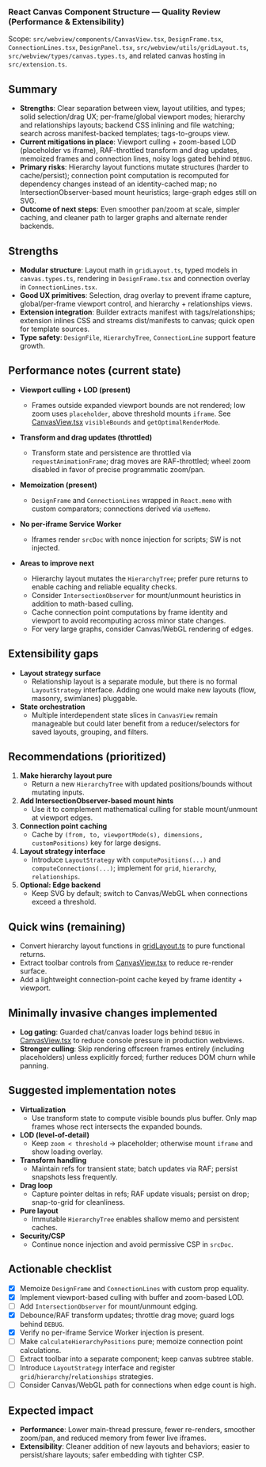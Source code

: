 ### React Canvas Component Structure — Quality Review (Performance & Extensibility)

Scope: `src/webview/components/CanvasView.tsx`, `DesignFrame.tsx`, `ConnectionLines.tsx`, `DesignPanel.tsx`, `src/webview/utils/gridLayout.ts`, `src/webview/types/canvas.types.ts`, and related canvas hosting in `src/extension.ts`.

## Summary
- **Strengths**: Clear separation between view, layout utilities, and types; solid selection/drag UX; per-frame/global viewport modes; hierarchy and relationships layouts; backend CSS inlining and file watching; search across manifest-backed templates; tags-to-groups view.
- **Current mitigations in place**: Viewport culling + zoom-based LOD (placeholder vs iframe), RAF-throttled transform and drag updates, memoized frames and connection lines, noisy logs gated behind `DEBUG`.
- **Primary risks**: Hierarchy layout functions mutate structures (harder to cache/persist); connection point computation is recomputed for dependency changes instead of an identity-cached map; no IntersectionObserver-based mount heuristics; large-graph edges still on SVG.
- **Outcome of next steps**: Even smoother pan/zoom at scale, simpler caching, and cleaner path to larger graphs and alternate render backends.

## Strengths
- **Modular structure**: Layout math in `gridLayout.ts`, typed models in `canvas.types.ts`, rendering in `DesignFrame.tsx` and connection overlay in `ConnectionLines.tsx`.
- **Good UX primitives**: Selection, drag overlay to prevent iframe capture, global/per-frame viewport control, and hierarchy + relationships views.
- **Extension integration**: Builder extracts manifest with tags/relationships; extension inlines CSS and streams dist/manifests to canvas; quick open for template sources.
- **Type safety**: `DesignFile`, `HierarchyTree`, `ConnectionLine` support feature growth.

## Performance notes (current state)
- **Viewport culling + LOD (present)**
  - Frames outside expanded viewport bounds are not rendered; low zoom uses `placeholder`, above threshold mounts `iframe`. See [CanvasView.tsx](mdc:src/webview/components/CanvasView.tsx) `visibleBounds` and `getOptimalRenderMode`.

- **Transform and drag updates (throttled)**
  - Transform state and persistence are throttled via `requestAnimationFrame`; drag moves are RAF-throttled; wheel zoom disabled in favor of precise programmatic zoom/pan.

- **Memoization (present)**
  - `DesignFrame` and `ConnectionLines` wrapped in `React.memo` with custom comparators; connections derived via `useMemo`.

- **No per-iframe Service Worker**
  - Iframes render `srcDoc` with nonce injection for scripts; SW is not injected.

- **Areas to improve next**
  - Hierarchy layout mutates the `HierarchyTree`; prefer pure returns to enable caching and reliable equality checks.
  - Consider `IntersectionObserver` for mount/unmount heuristics in addition to math-based culling.
  - Cache connection point computations by frame identity and viewport to avoid recomputing across minor state changes.
  - For very large graphs, consider Canvas/WebGL rendering of edges.

## Extensibility gaps
- **Layout strategy surface**
  - Relationship layout is a separate module, but there is no formal `LayoutStrategy` interface. Adding one would make new layouts (flow, masonry, swimlanes) pluggable.
- **State orchestration**
  - Multiple interdependent state slices in `CanvasView` remain manageable but could later benefit from a reducer/selectors for saved layouts, grouping, and filters.

## Recommendations (prioritized)
1. **Make hierarchy layout pure**
   - Return a new `HierarchyTree` with updated positions/bounds without mutating inputs.
2. **Add IntersectionObserver-based mount hints**
   - Use it to complement mathematical culling for stable mount/unmount at viewport edges.
3. **Connection point caching**
   - Cache by `(from, to, viewportMode(s), dimensions, customPositions)` key for large designs.
4. **Layout strategy interface**
   - Introduce `LayoutStrategy` with `computePositions(...)` and `computeConnections(...)`; implement for `grid`, `hierarchy`, `relationships`.
5. **Optional: Edge backend**
   - Keep SVG by default; switch to Canvas/WebGL when connections exceed a threshold.

## Quick wins (remaining)
- Convert hierarchy layout functions in [gridLayout.ts](mdc:src/webview/utils/gridLayout.ts) to pure functional returns.
- Extract toolbar controls from [CanvasView.tsx](mdc:src/webview/components/CanvasView.tsx) to reduce re-render surface.
- Add a lightweight connection-point cache keyed by frame identity + viewport.

## Minimally invasive changes implemented
- **Log gating**: Guarded chat/canvas loader logs behind `DEBUG` in [CanvasView.tsx](mdc:src/webview/components/CanvasView.tsx) to reduce console pressure in production webviews.
- **Stronger culling**: Skip rendering offscreen frames entirely (including placeholders) unless explicitly forced; further reduces DOM churn while panning.

## Suggested implementation notes
- **Virtualization**
  - Use transform state to compute visible bounds plus buffer. Only map frames whose rect intersects the expanded bounds.
- **LOD (level-of-detail)**
  - Keep `zoom < threshold` → placeholder; otherwise mount `iframe` and show loading overlay.
- **Transform handling**
  - Maintain refs for transient state; batch updates via RAF; persist snapshots less frequently.
- **Drag loop**
  - Capture pointer deltas in refs; RAF update visuals; persist on drop; snap-to-grid for cleanliness.
- **Pure layout**
  - Immutable `HierarchyTree` enables shallow memo and persistent caches.
- **Security/CSP**
  - Continue nonce injection and avoid permissive CSP in `srcDoc`.

## Actionable checklist
- [x] Memoize `DesignFrame` and `ConnectionLines` with custom prop equality.
- [x] Implement viewport-based culling with buffer and zoom-based LOD.
- [ ] Add `IntersectionObserver` for mount/unmount edging.
- [x] Debounce/RAF transform updates; throttle drag move; guard logs behind `DEBUG`.
- [x] Verify no per-iframe Service Worker injection is present.
- [ ] Make `calculateHierarchyPositions` pure; memoize connection point calculations.
- [ ] Extract toolbar into a separate component; keep canvas subtree stable.
- [ ] Introduce `LayoutStrategy` interface and register `grid`/`hierarchy`/`relationships` strategies.
- [ ] Consider Canvas/WebGL path for connections when edge count is high.

## Expected impact
- **Performance**: Lower main-thread pressure, fewer re-renders, smoother zoom/pan, and reduced memory from fewer live iframes.
- **Extensibility**: Cleaner addition of new layouts and behaviors; easier to persist/share layouts; safer embedding with tighter CSP.


